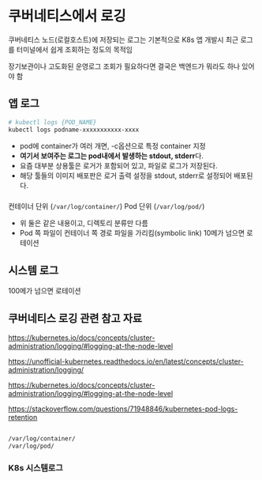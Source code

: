 # 쿠버네티스에서 로깅

쿠버네티스 노드(로컬호스트)에 저장되는 로그는 기본적으로 K8s 앱 개발시 최근 로그를 터미널에서 쉽게 조회하는 정도의 목적임

장기보관이나 고도화된 운영로그 조회가 필요하다면 결국은 백엔드가 뭐라도 하나 있어야 함

## 앱 로그

```sh
# kubectl logs {POD_NAME}
kubectl logs podname-xxxxxxxxxxx-xxxx
```

- pod에 container가 여러 개면, -c옵션으로 특정 container 지정
- **여기서 보여주는 로그는 pod내에서 발생하는 stdout, stderr**다.
- 요즘 대부분 상용툴은 로거가 포함되어 있고, 파일로 로그가 저장된다.
- 해당 툴들의 이미지 배포판은 로거 출력 설정을 stdout, stderr로 설정되어 배포된다.

### 

컨테이너 단위 (`/var/log/container/`)
Pod 단위 (`/var/log/pod/`)

- 위 둘은 같은 내용이고, 디렉토리 분류만 다름
- Pod 쪽 파일이 컨테이너 쪽 경로 파일을 가리킴(symbolic link)
10메가 넘으면 로테이션


## 시스템 로그

100메가 넘으면 로테이션


## 쿠버네티스 로깅 관련 참고 자료

https://kubernetes.io/docs/concepts/cluster-administration/logging/#logging-at-the-node-level

https://unofficial-kubernetes.readthedocs.io/en/latest/concepts/cluster-administration/logging/



https://kubernetes.io/docs/concepts/cluster-administration/logging/#logging-at-the-node-level

https://stackoverflow.com/questions/71948846/kubernetes-pod-logs-retention

```sh

/var/log/container/
/var/log/pod/
```

### K8s 시스템로그

